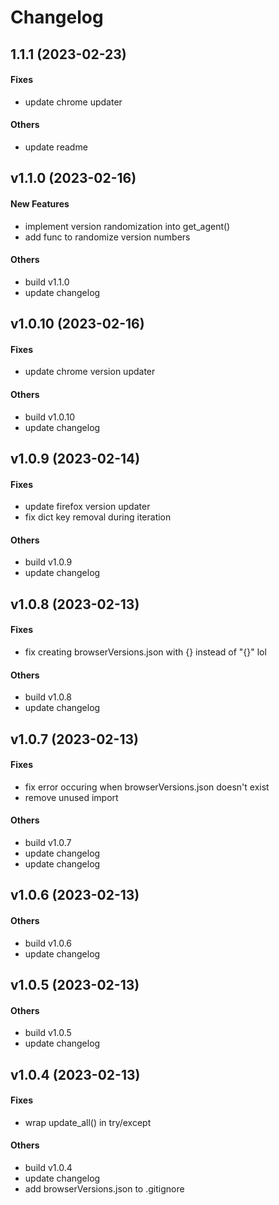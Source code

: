 # Changelog

## 1.1.1 (2023-02-23)

#### Fixes

* update chrome updater
#### Others

* update readme


## v1.1.0 (2023-02-16)

#### New Features

* implement version randomization into get_agent()
* add func to randomize version numbers
#### Others

* build v1.1.0
* update changelog


## v1.0.10 (2023-02-16)

#### Fixes

* update chrome version updater
#### Others

* build v1.0.10
* update changelog


## v1.0.9 (2023-02-14)

#### Fixes

* update firefox version updater
* fix dict key removal during iteration
#### Others

* build v1.0.9
* update changelog


## v1.0.8 (2023-02-13)

#### Fixes

* fix creating browserVersions.json with {} instead of "{}" lol
#### Others

* build v1.0.8
* update changelog


## v1.0.7 (2023-02-13)

#### Fixes

* fix error occuring when browserVersions.json doesn't exist
* remove unused import
#### Others

* build v1.0.7
* update changelog
* update changelog


## v1.0.6 (2023-02-13)

#### Others

* build v1.0.6
* update changelog


## v1.0.5 (2023-02-13)

#### Others

* build v1.0.5
* update changelog


## v1.0.4 (2023-02-13)

#### Fixes

* wrap update_all() in try/except
#### Others

* build v1.0.4
* update changelog
* add browserVersions.json to .gitignore